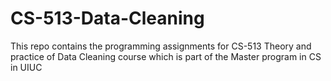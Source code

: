 # CS-513-Data-Cleaning
This repo contains the programming assignments for CS-513 Theory and practice of Data Cleaning course which is part of the Master program in CS in UIUC
